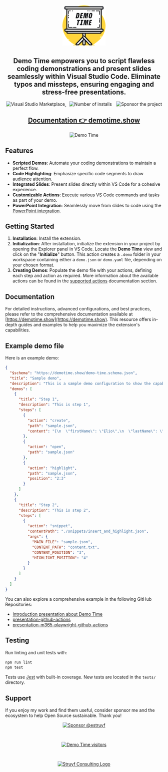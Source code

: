 <h1 align="center">
  <img alt="Demo Time" src="./assets/logo/demotime.png">
</h1>

<h2 align="center">Demo Time empowers you to script flawless coding demonstrations and present slides seamlessly within Visual Studio Code. Eliminate typos and missteps, ensuring engaging and stress-free presentations.</h2>

<p align="center">
  <a href="https://marketplace.visualstudio.com/items?itemName=eliostruyf.vscode-demo-time" title="Check it out on the Visual Studio Marketplace">
    <img src="https://vscode-marketplace-badge.vercel.app/api/badge/version/eliostruyf.vscode-demo-time?style=flat-square" alt="Visual Studio Marketplace" style="display: inline-block" />
  </a>

  <img src="https://vscode-marketplace-badge.vercel.app/api/badge/installs/eliostruyf.vscode-demo-time?style=flat-square" alt="Number of installs"  style="display: inline-block;margin-left:10px" />

  <a href="https://github.com/sponsors/estruyf" title="Become a sponsor" style="margin-left:10px">
    <img src="https://img.shields.io/github/sponsors/estruyf?color=%23CE2E7C&logo=github&style=flat-square" alt="Sponsor the project" style="display: inline-block" />
  </a>
</p>

<h2 align="center">
  <a href="https://demotime.show/" title="Demo Time Documentation">
    Documentation 👉 demotime.show
  </a>
</h2>

<p align="center">
  <img alt="Demo Time" src="./assets/demotime.gif">
</p>

## Features

- **Scripted Demos**: Automate your coding demonstrations to maintain a perfect flow.​
- **Code Highlighting**: Emphasize specific code segments to draw audience attention.​
- **Integrated Slides**: Present slides directly within VS Code for a cohesive experience.​
- **Customizable Actions**: Execute various VS Code commands and tasks as part of your demo.
- **PowerPoint Integration**: Seamlessly move from slides to code using the
  [PowerPoint integration](https://demotime.show/integrations/powerpoint/).

## Getting Started

1. **Installation**: Install the extension.​
2. **Initialization**: After installation, initialize the extension in your project by opening the
   Explorer panel in VS Code. Locate the **Demo Time** view and click on the "**Initialize**"
   button. This action creates a `.demo` folder in your workspace containing either a `demo.json` or
   `demo.yaml` file, depending on your chosen format.​
3. **Creating Demos**: Populate the demo file with your actions, defining each step and action as
   required.​ More information about the available actions can be found in the
   [supported actions](https://demotime.show/actions/) documentation section.

## Documentation

For detailed instructions, advanced configurations, and best practices, please refer to the
comprehensive documentation available at [https://demotime.show](https://demotime.show). This
resource offers in-depth guides and examples to help you maximize the extension's capabilities.

## Example demo file

Here is an example demo:

```json
{
  "$schema": "https://demotime.show/demo-time.schema.json",
  "title": "Sample demo",
  "description": "This is a sample demo configuration to show the capabilities of the extension.",
  "demos": [
    {
      "title": "Step 1",
      "description": "This is step 1",
      "steps": [
        {
          "action": "create",
          "path": "sample.json",
          "content": "{\n  \"firstName\": \"Elio\",\n  \"lastName\": \"Struyf\"\n}"
        },
        {
          "action": "open",
          "path": "sample.json"
        },
        {
          "action": "highlight",
          "path": "sample.json",
          "position": "2:3"
        }
      ]
    },
    {
      "title": "Step 2",
      "description": "This is step 2",
      "steps": [
        {
          "action": "snippet",
          "contentPath": "./snippets/insert_and_highlight.json",
          "args": {
            "MAIN_FILE": "sample.json",
            "CONTENT_PATH": "content.txt",
            "CONTENT_POSITION": "3",
            "HIGHLIGHT_POSITION": "4"
          }
        }
      ]
    }
  ]
}
```

You can also explore a comprehensive example in the following GitHub Repositories:

- [Introduction presentation about Demo Time](https://github.com/estruyf/demo-time-presentation)
- [presentation-github-actions](https://github.com/estruyf/presentation-github-actions)
- [presentation-m365-playwright-github-actions](https://github.com/estruyf/presentation-m365-playwright-github-actions)

## Testing

Run linting and unit tests with:

```bash
npm run lint
npm test
```

Tests use [Jest](https://jestjs.io/) with built-in coverage. New tests are located in the `tests/`
directory.

## Support

If you enjoy my work and find them useful, consider sponsor me and the ecosystem to help Open Source
sustainable. Thank you!

<p align="center">
  <a href="https://github.com/sponsors/estruyf" title="Sponsor Elio Struyf" target="_blank">
    <img src="https://img.shields.io/badge/Sponsor-Elio%20Struyf%20%E2%9D%A4-%23fe8e86?logo=GitHub&style=flat-square" height="25px" alt="Sponsor @estruyf" />
  </a>
</p>

<br />

<p align="center">
  <a href="https://visitorbadge.io/status?path=https%3A%2F%2Fgithub.com%2Festruyf%2Fvscode-demo-time">
    <img src="https://api.visitorbadge.io/api/visitors?path=https%3A%2F%2Fgithub.com%2Festruyf%2Fvscode-demo-time&labelColor=%23555555&countColor=%2397ca00" height="25px" alt="Demo Time visitors" />
  </a>
</p>

<br />

<p align="center">
  <a href="https://struyfconsulting.com" title="Hire Elio Struyf via Struyf Consulting" target="_blank">
    <img src="./assets/struyf-consulting.webp" height="25px" alt="Struyf Consulting Logo" />
  </a>
</p>
